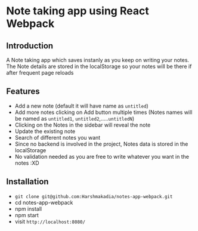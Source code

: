 # Note taking app using React Webpack

## Introduction
A Note taking app which saves instanly as you keep on writing your notes.
The Note details are stored in the localStorage so your notes will be there if after frequent page reloads

## Features
- Add a new note (default it will have name as `untitled`)
- Add more notes clicking on Add button multiple times (Notes names will be named as `untitled1`, `untitled2`,.....`untitledN`)
- Clicking on the Notes in the sidebar will reveal the note
- Update the existing note
- Search of different notes you want
- Since no backend is involved in the project, Notes data is stored in the localStorage
- No validation needed as you are free to write whatever you want in the notes :XD


## Installation

* `git clone git@github.com:Harshmakadia/notes-app-webpack.git`
* cd notes-app-webpack
* npm install
* npm start
* visit `http://localhost:8080/`
